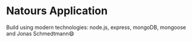 # Natours Application

Build using modern technologies: node.js, express, mongoDB, mongoose and Jonas Schmedtmann😄
